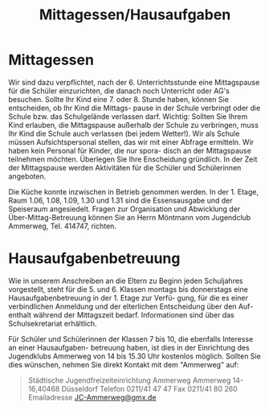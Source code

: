 ﻿---
layout: default
title:  "Mittagessen/Hausaufgaben"
published: true
---



# Mittagessen

Wir sind dazu verpflichtet, nach der 6. Unterrichtsstunde eine Mittagspause für die Schüler einzurichten, die danach noch Unterricht oder AG's besuchen.
Sollte Ihr Kind eine 7. oder 8. Stunde haben, können Sie entscheiden, ob Ihr Kind die Mittags-
pause in der Schule verbringt oder die Schule bzw. das Schulgelände verlassen darf. Wichtig: Sollten Sie Ihrem Kind erlauben, die Mittagspause außerhalb der Schule zu verbringen, muss Ihr Kind die Schule auch verlassen (bei jedem Wetter!). Wir als Schule müssen Aufsichtspersonal stellen, das wir mit einer Abfrage ermitteln. Wir haben kein Personal für Kinder, die nur spora-
disch an der Mittagspause teilnehmen möchten. Überlegen Sie Ihre Enscheidung gründlich.
In der Zeit der Mittagspause werden Aktivitäten für die Schüler und Schülerinnen angeboten.

Die Küche konnte inzwischen in Betrieb genommen werden. In der 1. Etage, Raum 1.06, 1.08, 1.09, 1.30 und 1.31 sind die Essensausgabe und der Speiseraum angesiedelt. Fragen zur Organisation und Abwicklung der Über-Mittag-Betreuung können Sie an Herrn Möntmann vom Jugendclub Ammerweg, Tel. 414747, richten. 

# Hausaufgabenbetreuung

Wie in unserem Anschreiben an die Eltern zu Beginn jeden Schuljahres vorgestellt, steht für die 
5. und 6. Klassen montags bis donnerstags eine Hausaufgabenbetreuung in der 1. Etage zur Verfü-
gung, für die es einer verbindlichen Anmeldung und der elterlichen Entscheidung über den Auf-
enthalt während der Mittagszeit bedarf. Informationen sind über das Schulsekretariat erhältlich.

Für Schüler und Schülerinnen der Klassen 7 bis 10, die ebenfalls Interesse an einer Hausaufgaben-
betreuung haben, ist dies in der Einrichtung des Jugendklubs Ammerweg von 14 bis 15.30 Uhr kostenlos möglich. Sollten Sie dies wünschen, nehmen Sie direkt Kontakt mit dem "Ammerweg" auf:

> Städtische Jugendfreizeiteinrichtung Ammerweg
> Ammerweg 14-16,40468 Düsseldorf
> Telefon 0211/41 47 47
> Fax 0211/41 80 260
> Emailadresse JC-Ammerweg@gmx.de


